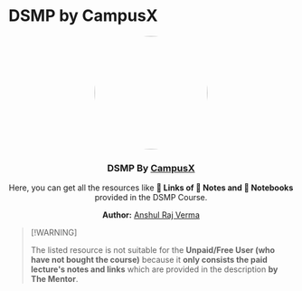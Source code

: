 # DSMP by CampusX

<p align="center">
  <a href="https://learnwith.campusx.in" title="Go to Website">
    <img src="https://avatars.githubusercontent.com/u/53361867?v=4" style="width: 200px; border-radius: 50%;" />
  </a>

  <h3 align="center">DSMP By <a href="https://learnwith.campusx.in">CampusX</a></h3>
  <p align="center">
    Here, you can get all the resources like <strong>🔗 Links of 📝 Notes and 📓 Notebooks</strong> provided in the DSMP Course.
  </p>

  <p align="center">
  <strong>Author:</strong> <a href="https://github.com/arv-anshul">Anshul Raj Verma</a>
  </p>

</p>

> \[!WARNING\]
>
> The listed resource is not suitable for the **Unpaid/Free User (who have not bought the course)** because it **only consists the paid lecture's notes and links** which are provided in the description **by The Mentor**.

